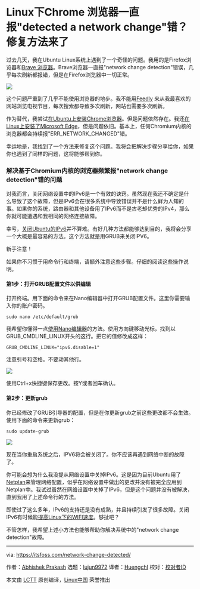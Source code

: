 [#]: subject: "Chrome Browser Keeps Detecting Network Change in Linux? Here’s How to Fix it"
[#]: via: "https://itsfoss.com/network-change-detected/"
[#]: author: "Abhishek Prakash https://itsfoss.com/author/abhishek/"
[#]: collector: "lujun9972"
[#]: translator: "HuengchI"
[#]: reviewer: " "
[#]: publisher: " "
[#]: url: " "

Linux下Chrome 浏览器一直报"detected a network change"错？修复方法来了
======

过去几天，我在Ubuntu Linux系统上遇到了一个奇怪的问题。我用的是Firefox浏览器和[Brave 浏览器][1]。Brave浏览器一直报"network change detection"错误，几乎每次刷新都报错，但是在Firefox浏览器中一切正常。

![][2]

这个问题严重到了几乎不能使用浏览器的地步。我不能用[Feedly][3] 来从我最喜欢的网站浏览电视节目，每次搜索都导致多次刷新，网站也需要多次刷新。

作为替代，我尝试[在Ubuntu上安装Chrome浏览器][4]。但是问题依然存在。我还[在Linux上安装了Microsoft Edge][5]，但是问题依旧。基本上，任何Chromium内核的浏览器都会持续报"ERR_NETWORK_CHANGED"错。

幸运地是，我找到了一个方法来修复这个问题。我将会把解决步骤分享给你，如果你也遇到了同样的问题，这将能够帮到你。

### 解决基于Chromium内核的浏览器频繁报"network change detection"错的问题

对我而言，关闭网络设置中的IPv6是一个有效的诀窍。虽然现在我还不确定是什么导致了这个故障，但是IPv6会在很多系统中导致错误并不是什么鲜为人知的事。如果你的系统，路由器和其他设备用了IPv6而不是古老却优秀的IPv4，那么你就可能遭遇和我相同的网络连接故障。

幸亏，[关闭Ubuntu的IPv6][6]并不算难。有好几种方法都能够达到目的，我将会分享一个大概是最容易的方法。这个方法就是用GRUB来关闭IPV6。

新手注意！

如果你不习惯于用命令行和终端，请额外注意这些步骤。仔细的阅读这些操作说明。

#### 第1步：打开GRUB配置文件以供编辑

打开终端。用下面的命令来在Nano编辑器中打开GRUB配置文件。这里你需要输入你的账户密码。

```
sudo nano /etc/default/grub
```

我希望你懂得一点[使用Nano编辑器][7]的方法。使用方向键移动光标，找到以GRUB_CMDLINE_LINUX开头的这行。把它的值修改成这样：

```
GRUB_CMDLINE_LINUX="ipv6.disable=1"
```

注意引号和空格。不要动其他行。

![][8]

使用Ctrl+x快捷键保存更改。按Y或者回车确认。

#### 第2步：更新grub

你已经修改了GRUB引导器的配置，但是在你更新grub之前这些更改都不会生效。使用下面的命令来更新grub：

```
sudo update-grub
```

![][9]

现在当你重启系统之后，IPV6将会被关闭了。你不应该再遇到网络中断的故障了。

你可能会想为什么我没提从网络设置中关掉IPv6。这是因为目前Ubuntu用了[Netplan][10]来管理网络配置，似乎在网络设置中做出的更改并没有被完全应用到Netplan中。我试过虽然在网络设置中关掉了IPv6，但是这个问题并没有被解决，直到我用了上述命令行的方法。

即使过了这么多年，IPv6的支持还是没有成熟，并且持续引发了很多故障。关闭IPv6有时候能[提高Linux下的WIFI速度][11]。够扯吧？

不管怎样，我希望上述小方法也能够帮助你解决系统中的"network change detection"故障。

--------------------------------------------------------------------------------

via: https://itsfoss.com/network-change-detected/

作者：[Abhishek Prakash][a]
选题：[lujun9972][b]
译者：[HuengchI](https://github.com/译者ID)
校对：[校对者ID](https://github.com/校对者ID)

本文由 [LCTT](https://github.com/LCTT/TranslateProject) 原创编译，[Linux中国](https://linux.cn/) 荣誉推出

[a]: https://itsfoss.com/author/abhishek/
[b]: https://github.com/lujun9972
[1]: https://itsfoss.com/brave-web-browser/
[2]: https://i0.wp.com/itsfoss.com/wp-content/uploads/2021/04/network-change-detected.png?resize=800%2C418&ssl=1
[3]: https://feedly.com/
[4]: https://itsfoss.com/install-chrome-ubuntu/
[5]: https://itsfoss.com/microsoft-edge-linux/
[6]: https://itsfoss.com/disable-ipv6-ubuntu-linux/
[7]: https://itsfoss.com/nano-editor-guide/
[8]: https://i2.wp.com/itsfoss.com/wp-content/uploads/2021/04/disabling-ipv6-via-grub.png?resize=800%2C453&ssl=1
[9]: https://i0.wp.com/itsfoss.com/wp-content/uploads/2021/04/updating-grub-ubuntu.png?resize=800%2C434&ssl=1
[10]: https://netplan.io/
[11]: https://itsfoss.com/speed-up-slow-wifi-connection-ubuntu/
